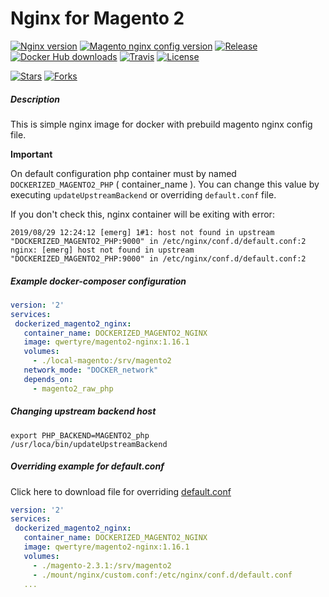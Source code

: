 # Nginx for Magento 2

[![Nginx version](https://img.shields.io/badge/nginx-1.16.1-green?logo=nginx)](https://nginx.org/en/CHANGES-1.16)
[![Magento nginx config version](https://img.shields.io/badge/nginx.conf-2.3.2-green?logo=magento)](https://github.com/magento/magento2/blob/2.3/nginx.conf.sample)
[![Release](https://img.shields.io/github/v/release/qwerty-re/docker-magento2-nginx)](https://github.com/qwerty-re/docker-magento2-nginx/releases)
[![Docker Hub downloads](https://img.shields.io/docker/pulls/qwertyre/magento2-nginx)](https://hub.docker.com/r/qwertyre/magento2-nginx)
[![Travis](https://img.shields.io/travis/qwerty-re/docker-magento2-nginx)](https://travis-ci.org/qwerty-re/docker-magento2-nginx)
[![License](https://img.shields.io/github/license/qwerty-re/docker-magento2-nginx)](https://github.com/qwerty-re/docker-magento2-nginx/blob/master/LICENSE)

[![Stars](https://img.shields.io/github/stars/qwerty-re/docker-magento2-nginx?style=social)](https://github.com/qwerty-re/docker-magento2-nginx/stargazers)
[![Forks](https://img.shields.io/github/forks/qwerty-re/docker-magento2-nginx?style=social)](https://github.com/qwerty-re/docker-magento2-nginx/network/members)

##### Description

This is simple nginx image for docker with prebuild magento nginx config file.

**Important**

On default configuration php container must by named `DOCKERIZED_MAGENTO2_PHP` ( container_name ).
You can change this value by executing `updateUpstreamBackend` or overriding `default.conf` file.

If you don't check this, nginx container will be exiting with error:

```log
2019/08/29 12:24:12 [emerg] 1#1: host not found in upstream "DOCKERIZED_MAGENTO2_PHP:9000" in /etc/nginx/conf.d/default.conf:2
nginx: [emerg] host not found in upstream "DOCKERIZED_MAGENTO2_PHP:9000" in /etc/nginx/conf.d/default.conf:2
```

##### Example docker-composer configuration
 
 ```yaml
version: '2'
services:
  dockerized_magento2_nginx:
    container_name: DOCKERIZED_MAGENTO2_NGINX
    image: qwertyre/magento2-nginx:1.16.1
    volumes:
      - ./local-magento:/srv/magento2
    network_mode: "DOCKER_network"
    depends_on:
      - magento2_raw_php
```

##### Changing upstream backend host
 
 ```shell script
export PHP_BACKEND=MAGENTO2_php
/usr/loca/bin/updateUpstreamBackend
```
 
 ##### Overriding example for default.conf
 
Click here to download file for overriding [default.conf](https://github.com/qwerty-re/docker-magento2-nginx/blob/master/container/etc/nginx/conf.d/default.conf)
 
 ```yaml
version: '2'
services:
  dockerized_magento2_nginx:
    container_name: DOCKERIZED_MAGENTO2_NGINX
    image: qwertyre/magento2-nginx:1.16.1
    volumes:
      - ./magento-2.3.1:/srv/magento2
      - ./mount/nginx/custom.conf:/etc/nginx/conf.d/default.conf
    ...
```


